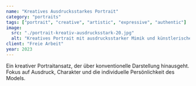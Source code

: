 ```yaml
---
name: "Kreatives Ausdrucksstarkes Portrait"
category: "portraits"
tags: ["portrait", "creative", "artistic", "expressive", "authentic"]
image:
  src: "./portrait-kreativ-ausdrucksstark-20.jpg"
  alt: "Kreatives Portrait mit ausdrucksstarker Mimik und künstlerischer Bildkomposition von Daniel Kause"
client: "Freie Arbeit"
year: 2023
---
```


Ein kreativer Portraitansatz, der über konventionelle Darstellung hinausgeht. Fokus auf Ausdruck, Charakter und die individuelle Persönlichkeit des Models.